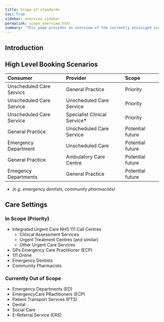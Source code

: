 ```yaml
---
title: Scope of standards
toc: True
sidebar: overview_sidebar
permalink: scope_overview.html
summary: "This page provides an overview of the currently envisiged scope for the national standards"
---
```

## Introduction


## High Level Booking Scenarios
Consumer | Provider | Scope
:---------|:---------|:------
Unscheduled Care Servics | General Practice | Priority
Unscheduled Care Service | Unscheduled Care Service | Priority
Unscheduled Care Service | Specialist Clinical Service*| Priority
General Practice | Unscheduled Care Service | Potential future
Emergency Department | Unscheduled Care | Potential future
General Practice | Ambulatory Care Centre | Potential future
Emegency Departments | General Practice | Potential future

* _(e.g. emergency dentists, community pharmacists)_

## Care Settings
### In Scope (Priority) 
* Integrated Urgent Care NHS 111 Call Centres
  * Clinical Assessment Services
  * Urgent Treatment Centres (and similar)
  * Other Urgent Care Services
*  GPs	Emergency Care Practitioner (ECP)
* 111 Online
* Emergency Dentists	
* Community Pharmacists

### Currently Out of Scope
* Emergency Departments (ED)
* EmergencyCare PRactitioners (ECP)
* Patient Transport Servces (PTS)
* Dental
* Social Care
* E-Referral Service (ERS)
